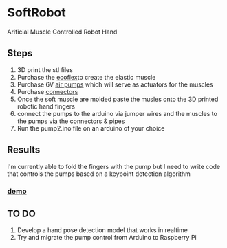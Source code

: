 # SoftRobot
Arificial Muscle Controlled Robot Hand


## Steps
1. 3D print the stl files
2. Purchase the [ecoflex](https://www.amazon.com/gp/product/B00CA5VY3U/ref=ppx_yo_dt_b_asin_title_o08_s00?ie=UTF8&psc=1)to create the elastic muscle
3. Purchase 6V [air pumps](https://www.amazon.com/gp/product/B06Y2CXZ67/ref=ppx_yo_dt_b_asin_title_o08_s01?ie=UTF8&psc=1) which will serve as actuators for the muscles
4. Purchase [connectors](https://www.amazon.com/gp/product/B083DB11VD/ref=ppx_yo_dt_b_asin_title_o02_s01?ie=UTF8&psc=1)
5. Once the soft muscle are molded paste the musles onto the 3D printed robotic hand fingers
6. connect the pumps to the arduino via jumper wires and the muscles to the pumps via the connectors & pipes
7. Run the pump2.ino file on an arduino of your choice

## Results
I'm currently able to fold the fingers with the pump but I need to write code that controls the pumps based on a keypoint detection algorithm

### [demo]()

## TO DO
1. Develop a hand pose detection model that works in realtime
2. Try and migrate the pump control from Arduino to Raspberry Pi
